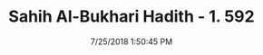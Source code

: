 ---
title        : "Sahih Al-Bukhari Hadith - 1. 592"
date         : 7/25/2018 1:50:45 PM
draft        : false
type         : "hadith"
layout       : "hadith"
BookCode     : "SHB"
VolumeNumber : "1"
HadithNumber : "592"
categories  :  ["Adhan-Adhan after dawn"]
tags  :  ["Hafsa"]
---